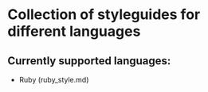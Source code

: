 # Collection of styleguides for different languages

## Currently supported languages:

* Ruby (ruby_style.md)

